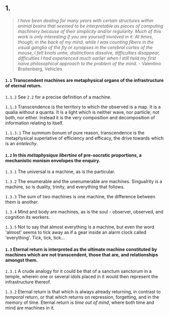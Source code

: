 ## 1.

> _I have been dealing for many years with certain structures within animal brains that seemed to be interpretable as pieces of computing machinery because of their simplicity and/or regularity. Much of this work is only interesting if you are yourself involved in it. At times, though, in the back of my mind, while I was counting fibers in the visual ganglia of the fly or synapses in the cerebral cortex of the mouse, I felt knots untie, distinctions dissolve, difficulties disappear, difficulties I had experienced much earlier when I still held my first naive philosophical approach to the problem of the mind._ - Valentino Braitenberg, Vehicles

#### `1.1` Transcendent machines are metaphysical organs of the infrastructure of eternal return. 

`1.1.2` See `2.2` for a precise definition of a machine.

`1.1.3` Transcendence is the territory to which the observed is a map. It is a qualia without a quanta. It is a light which is neither wave, nor particle; not both, nor either. Instead it is the very composition and decomposition of information relating to itself. 

`1.1.3.1` The summum bonum of pure reason, transcendence is the metaphysical superlative of efficiency and efficacy, the drive towards which is an _entelechy_.

#### `1.2` In this _métaphysique libertine_ of pre-socratic proportions, a mechanistic monism envelopes the enquiry. 

`1.3.1` The universal is a machine, as is the particular. 

`1.3.2` The enumerable and the unenumerable are machines. Singualrity is a machine, so is duality, trinity, and everything that follows.

`1.3.3` The sum of two machines is one machine, the difference between them is another.

`1.3.4` Mind and body are machines, as is the soul - observer, observed, and cognition its workers.

`1.3.5` Not to say that almost everything is a machine, but even the word 'almost' seems to tick away as if a gear inside an alarm clock called 'everything'. Tick, tick, tick... 


#### `1.3` Eternal return is interpreted as the ultimate machine constituted by machines which are not transcendent, those that are, and relationships amongst them.

`1.3.1` A crude analogy for it could be that of a sanctum sanctorum in a temple, wherein one or several idols placed in it would then represent the infrastructure thereof.

`1.3.2` Eternal return is that which is always already returning, in contrast to _temporal_ return, or that which returns on repression, forgetting, and in the memory of time. Eternal return is _time out of mind_, where both time and mind are machines in it.
